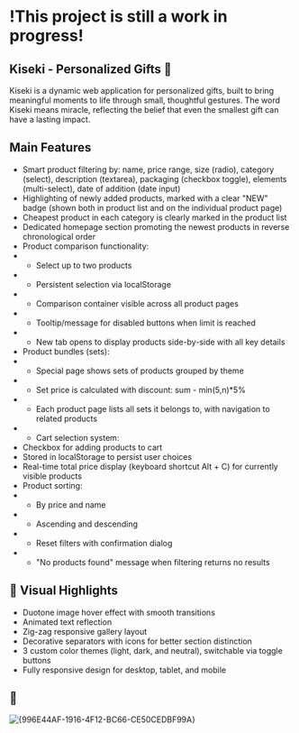 # !This project is still a work in progress!

## Kiseki - Personalized Gifts 🎁
Kiseki is a dynamic web application for personalized gifts, built to bring meaningful moments to life through small, thoughtful gestures.
The word Kiseki means miracle, reflecting the belief that even the smallest gift can have a lasting impact.


## Main Features 
- Smart product filtering by: name, price range, size (radio), category (select), description (textarea), packaging (checkbox toggle), elements (multi-select), date of addition (date input)
- Highlighting of newly added products, marked with a clear "NEW" badge (shown both in product list and on the individual product page)
- Cheapest product in each category is clearly marked in the product list
- Dedicated homepage section promoting the newest products in reverse chronological order
- Product comparison functionality:
-  - Select up to two products
-  - Persistent selection via localStorage
-  - Comparison container visible across all product pages
-  - Tooltip/message for disabled buttons when limit is reached
-  - New tab opens to display products side-by-side with all key details
- Product bundles (sets):
- -  Special page shows sets of products grouped by theme
- - Set price is calculated with discount: sum - min(5,n)*5%
- - Each product page lists all sets it belongs to, with navigation to related products
- - Cart selection system:
- Checkbox for adding products to cart
- Stored in localStorage to persist user choices
- Real-time total price display (keyboard shortcut Alt + C) for currently visible products
- Product sorting:
- - By price and name
- - Ascending and descending
- - Reset filters with confirmation dialog
- - "No products found" message when filtering returns no results

## 🎨 Visual Highlights
- Duotone image hover effect with smooth transitions
- Animated text reflection
- Zig-zag responsive gallery layout
- Decorative separators with icons for better section distinction
- 3 custom color themes (light, dark, and neutral), switchable via toggle buttons
- Fully responsive design for desktop, tablet, and mobile
  
## 📸
![{996E44AF-1916-4F12-BC66-CE50CEDBF99A}](https://github.com/user-attachments/assets/08003fff-9661-4805-b9c2-42bba672acce)

